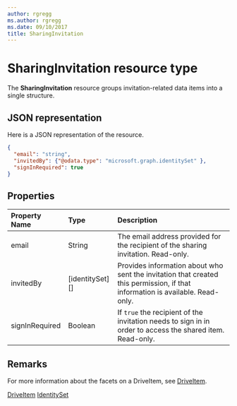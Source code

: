 ```yaml
---
author: rgregg
ms.author: rgregg
ms.date: 09/10/2017
title: SharingInvitation
---
```

# SharingInvitation resource type

The **SharingInvitation** resource groups invitation-related data items into a single structure.

## JSON representation

Here is a JSON representation of the resource.

<!-- {
  "blockType": "resource",
  "optionalProperties": [

  ],
  "@odata.type": "microsoft.graph.sharingInvitation"
}-->

```json
{
  "email": "string",
  "invitedBy": {"@odata.type": "microsoft.graph.identitySet" },
  "signInRequired": true
}
```

## Properties

| Property Name  | Type            | Description
|:---------------|:----------------|:------------------------------------------
| email          | String          | The email address provided for the recipient of the sharing invitation. Read-only.
| invitedBy      | [identitySet][] | Provides information about who sent the invitation that created this permission, if that information is available. Read-only.
| signInRequired | Boolean         | If `true` the recipient of the invitation needs to sign in in order to access the shared item. Read-only.

## Remarks

For more information about the facets on a DriveItem, see [DriveItem](driveitem.md).

[DriveItem](driveitem)
[IdentitySet](identityset)

<!-- {
  "type": "#page.annotation",
  "description": "The sharing invitation facet describes details of a sharing invitation associated with a permission.",
  "keywords": "image,width,height,item,facet",
  "section": "documentation",
  "tocPath": "Facets/SharingInvitation"
} -->
